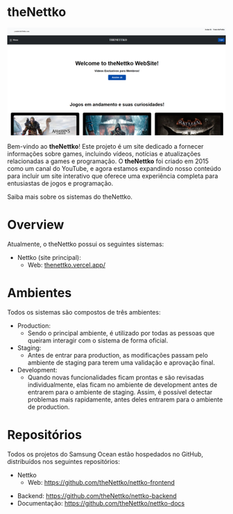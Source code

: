 # theNettko

![theNettko](./docs/theNettko-12-09-24-page.png)

Bem-vindo ao **theNettko**! Este projeto é um site dedicado a fornecer informações sobre games, incluindo vídeos, notícias e atualizações relacionadas a games e programação. O **theNettko** foi criado em 2015 como um canal do YouTube, e agora estamos expandindo nosso conteúdo para incluir um site interativo que oferece uma experiência completa para entusiastas de jogos e programação.

Saiba mais sobre os sistemas do theNettko.


# Overview
Atualmente, o theNettko possui os seguintes sistemas:

- Nettko (site principal):
  - Web: [thenettko.vercel.app/](https://thenettko.vercel.app/)
 <!-- - Mobile: _Em breve_
  - Ambientes para testes:
  - Staging: https://novo-staging.nettkobrasil.com/
  - Development: https://novo-dev.nettkobrasil.com/
- Admin (sistema administrativo):
  - Web: https://admin.nettkobrasil.com/
  - Ambientes para testes:
  - Staging: https://admin-staging.nettkobrasil.com/
  - Development: https://admin-dev.nettkobrasil.com/
- Backend:
  - Showcase: https://api.nettkobrasil.com/prod/swagger/
  - Admin: https://api.nettkobrasil.com/prod/admin/swagger/ -->

# Ambientes
Todos os sistemas são compostos de três ambientes:

- Production:
  - Sendo o principal ambiente, é utilizado por todas as pessoas que queiram interagir com o sistema de forma oficial.
- Staging:
  - Antes de entrar para production, as modificações passam pelo ambiente de staging para terem uma validação e aprovação final.
- Development:
  - Quando novas funcionalidades ficam prontas e são revisadas individualmente, elas ficam no ambiente de development antes de entrarem para o ambiente de staging. Assim, é possível detectar problemas mais rapidamente, antes deles entrarem para o ambiente de production.
 
# Repositórios
Todos os projetos do Samsung Ocean estão hospedados no GitHub, distribuídos nos seguintes repositórios:

- Nettko
  - Web: https://github.com/theNettko/nettko-frontend
 <!-- - Mobile: _Em breve_ -->
<!-- - Admin
  - Web:  _Em breve_
- Hotsites:  _Em breve_ -->
- Backend:  https://github.com/theNettko/nettko-backend
- Documentação: https://github.com/theNettko/nettko-docs
<!-- - Manutenção:  _Em breve_ -->
